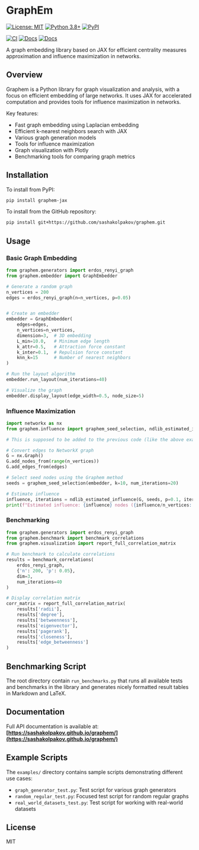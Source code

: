 # GraphEm

[![License: MIT](https://img.shields.io/badge/License-MIT-blue.svg)](https://opensource.org/licenses/MIT)
[![Python 3.8+](https://img.shields.io/badge/python-3.8+-blue.svg)](https://www.python.org/downloads/)
[![PyPI](https://img.shields.io/pypi/v/graphem.svg)](https://pypi.org/project/graphem/)

<!-- CI status from GitHub Actions -->
[![CI](https://img.shields.io/github/actions/workflow/status/sashakolpakov/graphem/pylint.yml?branch=main&label=CI&logo=github)](https://github.com/sashakolpakov/graphem/actions/workflows/pylint.yml) <!-- Docs status from GitHub Actions -->
[![Docs](https://img.shields.io/github/actions/workflow/status/sashakolpakov/graphem/deploy_docs.yml?branch=main&label=Docs&logo=github)](https://github.com/sashakolpakov/graphem/actions/workflows/deploy_docs.yml) <!-- Docs health via HTTP ping -->
[![Docs](https://img.shields.io/website-up-down-green-red/https/sashakolpakov.github.io/graphem?label=API%20Documentation)](https://sashakolpakov.github.io/graphem/)

A graph embedding library based on JAX for efficient centrality measures approximation and influence maximization in networks.

## Overview

Graphem is a Python library for graph visualization and analysis, with a focus on efficient embedding of large networks. It uses JAX for accelerated computation and provides tools for influence maximization in networks.

Key features:
- Fast graph embedding using Laplacian embedding
- Efficient k-nearest neighbors search with JAX
- Various graph generation models
- Tools for influence maximization
- Graph visualization with Plotly
- Benchmarking tools for comparing graph metrics

## Installation

To install from PyPI:
```bash
pip install graphem-jax
``` 

To install from the GitHub repository:
```bash
pip install git+https://github.com/sashakolpakov/graphem.git
```


## Usage

### Basic Graph Embedding

```python
from graphem.generators import erdos_renyi_graph
from graphem.embedder import GraphEmbedder

# Generate a random graph
n_vertices = 200
edges = erdos_renyi_graph(n=n_vertices, p=0.05)


# Create an embedder
embedder = GraphEmbedder(
    edges=edges,
    n_vertices=n_vertices,
    dimension=3,  # 3D embedding
    L_min=10.0,   # Minimum edge length
    k_attr=0.5,   # Attraction force constant
    k_inter=0.1,  # Repulsion force constant
    knn_k=15      # Number of nearest neighbors
)

# Run the layout algorithm
embedder.run_layout(num_iterations=40)

# Visualize the graph
embedder.display_layout(edge_width=0.5, node_size=5)
```

### Influence Maximization

```python
import networkx as nx
from graphem.influence import graphem_seed_selection, ndlib_estimated_influence

# This is supposed to be added to the previous code (like the above example) ...

# Convert edges to NetworkX graph
G = nx.Graph()
G.add_nodes_from(range(n_vertices))
G.add_edges_from(edges)

# Select seed nodes using the Graphem method
seeds = graphem_seed_selection(embedder, k=10, num_iterations=20)

# Estimate influence
influence, iterations = ndlib_estimated_influence(G, seeds, p=0.1, iterations_count=200)
print(f"Estimated influence: {influence} nodes ({influence/n_vertices:.2%} of the graph)")
```

### Benchmarking

```python
from graphem.generators import erdos_renyi_graph
from graphem.benchmark import benchmark_correlations
from graphem.visualization import report_full_correlation_matrix

# Run benchmark to calculate correlations
results = benchmark_correlations(
    erdos_renyi_graph,
    {'n': 200, 'p': 0.05},
    dim=3,
    num_iterations=40
)

# Display correlation matrix
corr_matrix = report_full_correlation_matrix(
    results['radii'],
    results['degree'],
    results['betweenness'],
    results['eigenvector'],
    results['pagerank'],
    results['closeness'],
    results['edge_betweenness']
)
```

## Benchmarking Script

The root directory contain `run_benchmarks.py` that runs all available tests and benchmarks in the library and
generates nicely formatted result tables in Markdown and LaTeX.

## Documentation

Full API documentation is available at: **[https://sashakolpakov.github.io/graphem/](https://sashakolpakov.github.io/graphem/)**

## Example Scripts

The `examples/` directory contains sample scripts demonstrating different use cases:

- `graph_generator_test.py`: Test script for various graph generators
- `random_regular_test.py`: Focused test script for random regular graphs
- `real_world_datasets_test.py`: Test script for working with real-world datasets

## License

MIT
